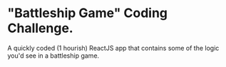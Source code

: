 # "Battleship Game" Coding Challenge. 

A quickly coded (1 hourish) ReactJS app that contains some of the logic you'd see in a battleship game.